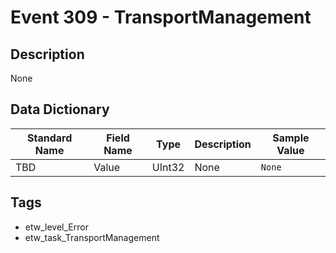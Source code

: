 # Event 309 - TransportManagement

## Description
None

## Data Dictionary
|Standard Name|Field Name|Type|Description|Sample Value|
|---|---|---|---|---|
|TBD|Value|UInt32|None|`None`|

## Tags
* etw_level_Error
* etw_task_TransportManagement